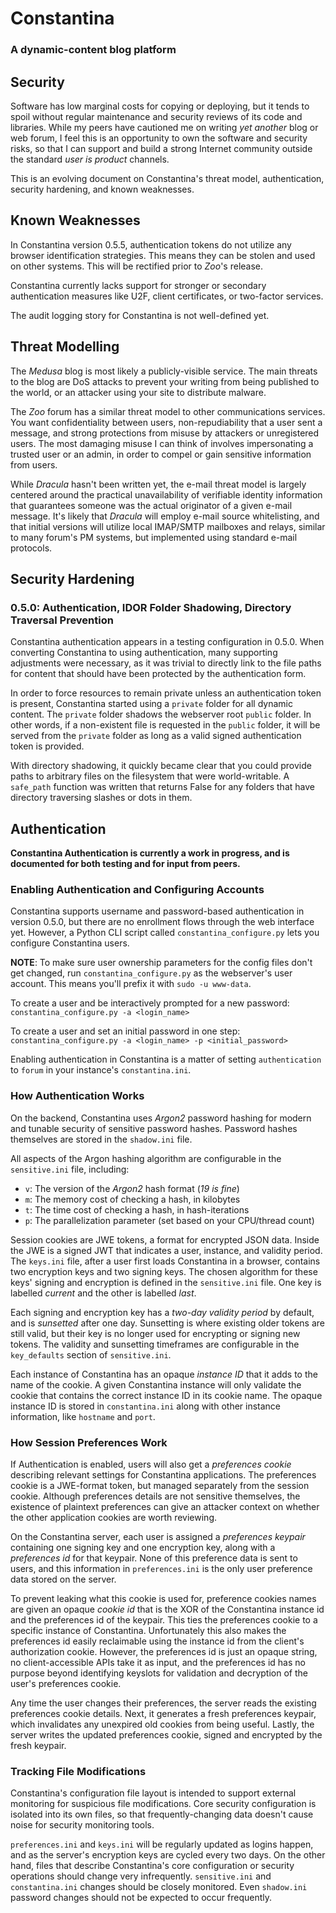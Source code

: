 # Constantina
### A dynamic-content blog platform

## Security
Software has low marginal costs for copying or deploying, but it tends to spoil 
without regular maintenance and security reviews of its code and libraries.
While my peers have cautioned me on writing *yet another* blog or web forum,
I feel this is an opportunity to own the software and security risks, so that
I can support and build a strong Internet community outside the standard
*user is product* channels.

This is an evolving document on Constantina's threat model, authentication,
security hardening, and known weaknesses.


## Known Weaknesses
In Constantina version 0.5.5, authentication tokens do not utilize any browser
identification strategies. This means they can be stolen and used on other systems.
This will be rectified prior to *Zoo*'s release.

Constantina currently lacks support for stronger or secondary authentication measures
like U2F, client certificates, or two-factor services.

The audit logging story for Constantina is not well-defined yet.


## Threat Modelling
The *Medusa* blog is most likely a publicly-visible service. The main threats to the
blog are DoS attacks to prevent your writing from being published to the world, or an
attacker using your site to distribute malware.

The *Zoo* forum has a similar threat model to other communications services. You want
confidentiality between users, non-repudiability that a user sent a message, and strong 
protections from misuse by attackers or unregistered users. The most damaging misuse I
can think of involves impersonating a trusted user or an admin, in order to compel or
gain sensitive information from users.

While *Dracula* hasn't been written yet, the e-mail threat model is largely centered
around the practical unavailability of verifiable identity information that guarantees
someone was the actual originator of a given e-mail message. It's likely that *Dracula*
will employ e-mail source whitelisting, and that initial versions will utilize local
IMAP/SMTP mailboxes and relays, similar to many forum's PM systems, but implemented
using standard e-mail protocols.


## Security Hardening

### 0.5.0: Authentication, IDOR Folder Shadowing, Directory Traversal Prevention
Constantina authentication appears in a testing configuration in 0.5.0. When converting
Constantina to using authentication, many supporting adjustments were necessary, as it
was trivial to directly link to the file paths for content that should have been
protected by the authentication form.

In order to force resources to remain private unless an authentication token is present,
Constantina started using a `private` folder for all dynamic content. The `private`
folder shadows the webserver root `public` folder. In other words, if a non-existent 
file is requested in the `public` folder, it will be served from the `private` folder as
long as a valid signed authentication token is provided.

With directory shadowing, it quickly became clear that you could provide paths to arbitrary
files on the filesystem that were world-writable. A `safe_path` function was written that
returns False for any folders that have directory traversing slashes or dots in them.


## Authentication
**Constantina Authentication is currently a work in progress, and is documented
for both testing and for input from peers.**


### Enabling Authentication and Configuring Accounts 
Constantina supports username and password-based authentication in version 
0.5.0, but there are no enrollment flows through the web interface yet.
However, a Python CLI script called `constantina_configure.py` lets you 
configure Constantina users.

**NOTE**: To make sure user ownership parameters for the config files don't get 
changed, run `constantina_configure.py` as the webserver's user account. 
This means you'll prefix it with `sudo -u www-data`.

To create a user and be interactively prompted for a new password:
`constantina_configure.py -a <login_name>`

To create a user and set an initial password in one step:
`constantina_configure.py -a <login_name> -p <initial_password>`

Enabling authentication in Constantina is a matter of setting `authentication`
to `forum` in your instance's `constantina.ini`.


### How Authentication Works
On the backend, Constantina uses *Argon2* password hashing for modern and 
tunable security of sensitive password hashes. Password hashes themselves are
stored in the `shadow.ini` file. 

All aspects of the Argon hashing algorithm are configurable in the `sensitive.ini`
file, including:

 * `v`: The version of the *Argon2* hash format (*19 is fine*)
 * `m`: The memory cost of checking a hash, in kilobytes
 * `t`: The time cost of checking a hash, in hash-iterations
 * `p`: The parallelization parameter (set based on your CPU/thread count)

Session cookies are JWE tokens, a format for encrypted JSON data. Inside
the JWE is a signed JWT that indicates a user, instance, and validity period.
The `keys.ini` file, after a user first loads Constantina in a browser, contains
two encryption keys and two signing keys. The chosen algorithm for these keys'
signing and encryption is defined in the `sensitive.ini` file. One key is labelled 
*current* and the other is labelled *last*.

Each signing and encryption key has a *two-day validity period* by default, and is 
*sunsetted* after one day. Sunsetting is where existing older tokens are still valid,
but their key is no longer used for encrypting or signing new tokens. The validity
and sunsetting timeframes are configurable in the `key_defaults` section of `sensitive.ini`.

Each instance of Constantina has an opaque *instance ID* that it adds to the name of the 
cookie. A given Constantina instance will only validate the cookie that contains the
correct instance ID in its cookie name. The opaque instance ID is stored in 
`constantina.ini` along with other instance information, like `hostname` and `port`.


### How Session Preferences Work
If Authentication is enabled, users will also get a *preferences cookie* describing
relevant settings for Constantina applications. The preferences cookie is a JWE-format
token, but managed separately from the session cookie. Although preferences details are
not sensitive themselves, the existence of plaintext preferences can give an
attacker context on whether the other application cookies are worth reviewing.

On the Constantina server, each user is assigned a *preferences keypair* containing one 
signing key and one encryption key, along with a *preferences id* for that keypair. None
of this preference data is sent to users, and this information in `preferences.ini` is the 
only user preference data stored on the server.

To prevent leaking what this cookie is used for, preference cookies names are given an
opaque *cookie id* that is the XOR of the Constantina instance id and the preferences id
of the keypair. This ties the preferences cookie to a specific instance of Constantina.
Unfortunately this also makes the preferences id easily reclaimable using the instance
id from the client's authorization cookie. However, the preferences id is just an opaque 
string, no client-accessible APIs take it as input, and the preferences id has no purpose
beyond identifying keyslots for validation and decryption of the user's preferences cookie.

Any time the user changes their preferences, the server reads the existing preferences
cookie details. Next, it generates a fresh preferences keypair, which invalidates any
unexpired old cookies from being useful. Lastly, the server writes the updated preferences
cookie, signed and encrypted by the fresh keypair.


### Tracking File Modifications
Constantina's configuration file layout is intended to support external monitoring for
suspicious file modifications. Core security configuration is isolated into its own files,
so that frequently-changing data doesn't cause noise for security monitoring tools.

`preferences.ini` and `keys.ini` will be regularly updated as logins happen, and as the
server's encryption keys are cycled every two days. On the other hand, files that describe
Constantina's core configuration or security operations should change very infrequently.
`sensitive.ini` and `constantina.ini` changes should be closely monitored. Even `shadow.ini`
password changes should not be expected to occur frequently.